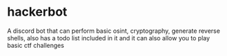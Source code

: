 # hackerbot
A discord bot that can perform basic osint, cryptography, generate reverse shells, also has a todo list included in it and it can also allow you to play basic ctf challenges
